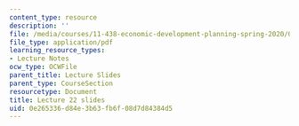 ```yaml
---
content_type: resource
description: ''
file: /media/courses/11-438-economic-development-planning-spring-2020/0e265336d84e3b63fb6f08d7d84384d5_MIT11_438s20_lec22.pdf
file_type: application/pdf
learning_resource_types:
- Lecture Notes
ocw_type: OCWFile
parent_title: Lecture Slides
parent_type: CourseSection
resourcetype: Document
title: Lecture 22 slides
uid: 0e265336-d84e-3b63-fb6f-08d7d84384d5
---
```

